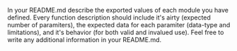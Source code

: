 In your README.md describe the exported values of each module you have defined.
Every function description should include it's airty (expected number of
paramiters), the expected data for each paramiter (data-type and limitations),
and it's behavior (for both valid and invalued use). Feel free to write any
additional information in your README.md.